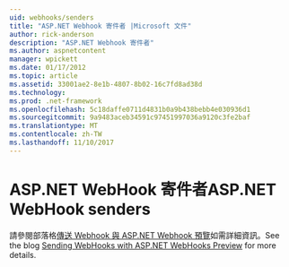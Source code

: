 ```yaml
---
uid: webhooks/senders
title: "ASP.NET Webhook 寄件者 |Microsoft 文件"
author: rick-anderson
description: "ASP.NET Webhook 寄件者"
ms.author: aspnetcontent
manager: wpickett
ms.date: 01/17/2012
ms.topic: article
ms.assetid: 33001ae2-8e1b-4807-8b02-16c7fd8ad38d
ms.technology: 
ms.prod: .net-framework
ms.openlocfilehash: 5c18daffe0711d4831b0a9b438bebb4e030936d1
ms.sourcegitcommit: 9a9483aceb34591c97451997036a9120c3fe2baf
ms.translationtype: MT
ms.contentlocale: zh-TW
ms.lasthandoff: 11/10/2017
---
```

# <a name="aspnet-webhook-senders"></a><span data-ttu-id="471b5-103">ASP.NET WebHook 寄件者</span><span class="sxs-lookup"><span data-stu-id="471b5-103">ASP.NET WebHook senders</span></span>

<span data-ttu-id="471b5-104">請參閱部落格[傳送 Webhook 與 ASP.NET Webhook 預覽](http://blogs.msdn.com/b/webdev/archive/2015/09/15/sending-webhooks-with-asp-net-webhooks-preview.aspx)如需詳細資訊。</span><span class="sxs-lookup"><span data-stu-id="471b5-104">See the blog [Sending WebHooks with ASP.NET WebHooks Preview](http://blogs.msdn.com/b/webdev/archive/2015/09/15/sending-webhooks-with-asp-net-webhooks-preview.aspx) for more details.</span></span>
